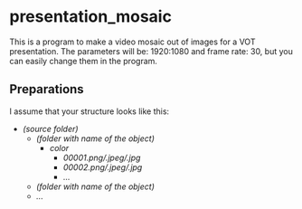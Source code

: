  # presentation_mosaic

This is a program to make a video mosaic out of images for a VOT presentation.
The parameters will be: 1920:1080 and frame rate: 30, but you can easily change them in the program.

## Preparations

I assume that your structure looks like this:
<i>
* (source folder)
    * (folder with name of the object)
        * color
            * 00001.png/.jpeg/.jpg
            * 00002.png/.jpeg/.jpg
            * ...
    * (folder with name of the object)
    * ...
</i>
